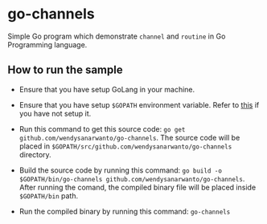 # go-channels

Simple Go program which demonstrate `channel` and `routine` in Go Programming language.

## How to run the sample

* Ensure that you have setup GoLang in your machine.

* Ensure that you have setup `$GOPATH` environment variable. Refer to [this](https://golang.org/doc/code.html#GOPATH) if you have not setup it.

* Run this command to get this source code: `go get github.com/wendysanarwanto/go-channels`. The source code will be placed in `$GOPATH/src/github.com/wendysanarwanto/go-channels` directory.

* Build the source code by running this command: `go build -o $GOPATH/bin/go-channels github.com/wendysanarwanto/go-channels`. After running the comand, the compiled binary file will be placed inside `$GOPATH/bin` path.

* Run the compiled binary by running this command: `go-channels`
